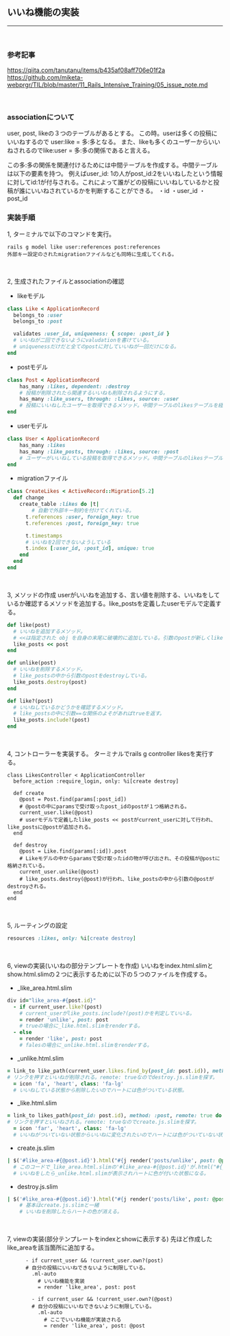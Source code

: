 ## いいね機能の実装
- - -

<br>

### 参考記事
https://qiita.com/tanutanu/items/b435af08aff706e01f2a
https://github.com/miketa-webprgr/TIL/blob/master/11_Rails_Intensive_Training/05_issue_note.md

<br>

### associationについて
user, post, likeの３つのテーブルがあるとする。
この時。userは多くの投稿にいいねするので user:like = 多:多となる。
また、likeも多くのユーザーからいいねされるのでlike:user = 多:多の関係であると言える。

この多:多の関係を関連付けるためには中間テーブルを作成する。中間テーブルは以下の要素を持つ。
例えばuser_id: 1の人がpost_id:2をいいねしたという情報に対してid:1が付与される。これによって誰がどの投稿にいいねしているかと投稿が誰にいいねされているかを判断することができる。
・id
・user_id
・post_id


### 実装手順
1, ターミナルで以下のコマンドを実行。
```
rails g model like user:references post:references
外部キー設定のされたmigrationファイルなども同時に生成してくれる。
```

<br>


2, 生成されたファイルとassociationの確認
* likeモデル

```ruby:model/like.rb
class Like < ApplicationRecord
  belongs_to :user
  belongs_to :post

  validates :user_id, uniqueness: { scope: :post_id }
  # いいねが二回できないようにvaludationを書けている。
  # uniquenessだけだと全てのpostに対していいねが一回だけになる。
end
```

* postモデル
```ruby
class Post < ApplicationRecord
    has_many :likes, dependent: :destroy
    # 投稿が削除されたら関連するいいねも削除されるようにする。
    has_many :like_users, through: :likes, source: :user
    # 投稿にいいねしたユーザーを取得できるメソッド。中間テーブルのlikesテーブルを経由してusersテーブルを参照する。post_idと対になってるuser_idの投稿を取ってくる。
end
```

* userモデル
```ruby
class User < ApplicationRecord
    has_many :likes
    has_many :like_posts, through: :likes, source: :post
    # ユーザーがいいねしている投稿を取得できるメソッド。中間テーブルのlikesテーブルを経由してpostsテーブルを参照する。user_idと対になってるpost_idの投稿を取ってくる。
end
```

* migrationファイル
```ruby
class CreateLikes < ActiveRecord::Migration[5.2]
  def change
    create_table :likes do |t|
        # 自動で外部キー制約を付けてくれている。
      t.references :user, foreign_key: true
      t.references :post, foreign_key: true

      t.timestamps
      # いいねを2回できないようしている
      t.index [:user_id, :post_id], unique: true
    end
  end
end
```

<br>


3, メソッドの作成
userがいいねを追加する、言い値を削除する、いいねをしているか確認するメソッドを追加する。like_postsを定義したuserモデルで定義する。
```ruby:model/user.rb
def like(post)
  # いいねを追加するメソッド。
  # <<は指定された obj を自身の末尾に破壊的に追加している。引数のpostが新しくlike_postsに追加されている。
  like_posts << post
end

def unlike(post)
  # いいねを削除するメソッド。
  # like_postsの中から引数のpostをdestroyしている。
  like_posts.destroy(post)
end

def like?(post)
  # いいねしているかどうかを確認するメソッド。
  # like_postsの中に引数==な関係のよそがあればtrueを返す。
  like_posts.include?(post)
end
```

<br>


4, コントローラーを実装する。
ターミナルでrails g controller likesを実行する。
```ruby:likecontroller
class LikesController < ApplicationController
  before_action :require_login, only: %i[create destroy]

  def create
    @post = Post.find(params[:post_id])
    # @postの中にparamsで受け取ったpost_idのpostが１つ格納される。
    current_user.like(@post)
    # userモデルで定義したlike_posts << postがcurrent_userに対して行われ、like_postsに@postが追加される。
  end

  def destroy
    @post = Like.find(params[:id]).post
    # Likeモデルの中からparamsで受け取ったidの物が呼び出され、その投稿が@postに格納されている。
    current_user.unlike(@post)
    # like_posts.destroy(@post)が行われ、like_postsの中から引数の@postがdestroyされる。
  end
end
```

<br>


5, ルーティングの設定
```ruby:routes.rb
resources :likes, only: %i[create destroy]
```

<br>


6, viewの実装(いいねの部分テンプレートを作成)
いいねをindex.html.slimとshow.html.slimの２つに表示するために以下の５つのファイルを作成する。
* _like_area.html.slim

```ruby
div id="like_area-#{post.id}"
  - if current_user.like?(post)
    # current_userがlike_posts.include?(post)かを判定していいる。
    = render 'unlike', post: post
    # trueの場合に_like.html.slimをrenderする。
  - else
    = render 'like', post: post
    # falesの場合に_unlike.html.slimをrenderする。
```

* _unlike.html.slim
```ruby
= link_to like_path(current_user.likes.find_by(post_id: post.id)), method: :delete, remote: true do
# リンクを押すといいねが削除される。remote: trueなのでdestroy.js.slimを探す。
  = icon 'fa', 'heart', class: 'fa-lg'
  # いいねしている状態から削除したいのでハートには色がついている状態。
```

* _like.html.slim
```ruby
= link_to likes_path(post_id: post.id), method: :post, remote: true do
# リンクを押すといいねされる。remote: trueなのでcreate.js.slimを探す。
  = icon 'far', 'heart', class: 'fa-lg'
  # いいねがついていない状態からいいねに変化されたいのでハートには色がついていない状態。
```

* create.js.slim
```ruby
| $('#like_area-#{@post.id}').html("#{j render('posts/unlike', post: @post)}")
  # このコードで_like_area.html.slimの'#like_area-#{@post.id}'が.html("#{j render('posts/unlike', post: @post)}")に置き換わる。
  # いいねをしたら_unlike.html.slimが表示されハートに色が付いた状態になる。
```

* destroy.js.slim
```ruby
| $('#like_area-#{@post.id}').html("#{j render('posts/like', post: @post)}")
    # 基本はcreate.js.slimと一緒
    # いいねを削除したらハートの色が消える。
```

<br>


7, viewの実装(部分テンプレートをindexとshowに表示する)
先ほど作成したlike_areaを該当箇所に追加する。
```ruby:index.html.slim
      - if current_user && !current_user.own?(post)
      # 自分の投稿にいいねできないように制限している。
        .ml-auto
          # いいね機能を実装
          = render 'like_area', post: post
```

```ruby:show.html.slim
        - if current_user && !current_user.own?(@post)
        # 自分の投稿にいいねできないように制限している。
          .ml-auto
            # ここでいいね機能が実装される
            = render 'like_area', post: @post
```
